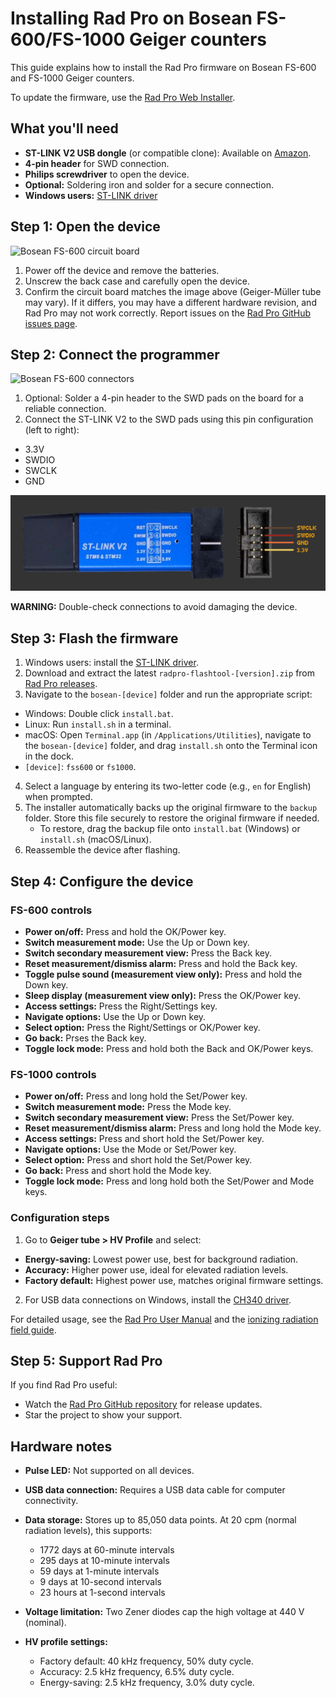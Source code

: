 # Installing Rad Pro on Bosean FS-600/FS-1000 Geiger counters

This guide explains how to install the Rad Pro firmware on Bosean FS-600 and FS-1000 Geiger counters.

To update the firmware, use the [Rad Pro Web Installer](https://gissio.github.io/radpro-installer/).

## What you'll need

* **ST-LINK V2 USB dongle** (or compatible clone): Available on [Amazon](https://www.amazon.com/s?k=st-link+v2).
* **4-pin header** for SWD connection.
* **Philips screwdriver** to open the device.
* **Optional:** Soldering iron and solder for a secure connection.
* **Windows users:** [ST-LINK driver](https://www.st.com/en/development-tools/stsw-link009.html)

## Step 1: Open the device

![Bosean FS-600 circuit board](img/fs600-board.jpg)

1. Power off the device and remove the batteries.
2. Unscrew the back case and carefully open the device.
3. Confirm the circuit board matches the image above (Geiger-Müller tube may vary). If it differs, you may have a different hardware revision, and Rad Pro may not work correctly. Report issues on the [Rad Pro GitHub issues page](https://github.com/Gissio/radpro/issues).

## Step 2: Connect the programmer

![Bosean FS-600 connectors](img/fs600-swd.jpg)

1. Optional: Solder a 4-pin header to the SWD pads on the board for a reliable connection.
2. Connect the ST-LINK V2 to the SWD pads using this pin configuration (left to right):
  * 3.3V
  * SWDIO
  * SWCLK
  * GND

![ST-LINK V2 programmer](../../img/ST-LINK-V2.png)

**WARNING:** Double-check connections to avoid damaging the device.

## Step 3: Flash the firmware

1. Windows users: install the [ST-LINK driver](https://www.st.com/en/development-tools/stsw-link009.html).
2. Download and extract the latest `radpro-flashtool-[version].zip` from [Rad Pro releases](https://github.com/Gissio/radpro/releases).
3. Navigate to the `bosean-[device]` folder and run the appropriate script:
  * Windows: Double click `install.bat`.
  * Linux: Run `install.sh` in a terminal.
  * macOS: Open `Terminal.app` (in `/Applications/Utilities`), navigate to the `bosean-[device]` folder, and drag `install.sh` onto the Terminal icon in the dock.
  * `[device]`: `fss600` or `fs1000`.
4. Select a language by entering its two-letter code (e.g., `en` for English) when prompted.
5. The installer automatically backs up the original firmware to the `backup` folder. Store this file securely to restore the original firmware if needed.
   * To restore, drag the backup file onto `install.bat` (Windows) or `install.sh` (macOS/Linux).
6. Reassemble the device after flashing.

## Step 4: Configure the device

### FS-600 controls

  * **Power on/off:** Press and hold the OK/Power key.
  * **Switch measurement mode:** Use the Up or Down key.
  * **Switch secondary measurement view:** Press the Back key.
  * **Reset measurement/dismiss alarm:** Press and hold the Back key.
  * **Toggle pulse sound (measurement view only):** Press and hold the Down key.
  * **Sleep display (measurement view only):** Press the OK/Power key.
  * **Access settings:** Press the Right/Settings key.
  * **Navigate options:** Use the Up or Down key.
  * **Select option:** Press the Right/Settings or OK/Power key.
  * **Go back:** Prses the Back key.
  * **Toggle lock mode:** Press and hold both the Back and OK/Power keys.

### FS-1000 controls

  * **Power on/off:** Press and long hold the Set/Power key.
  * **Switch measurement mode:** Press the Mode key.
  * **Switch secondary measurement view:** Press the Set/Power key.
  * **Reset measurement/dismiss alarm:** Press and long hold the Mode key.
  * **Access settings:** Press and short hold the Set/Power key.
  * **Navigate options:** Use the Mode or Set/Power key.
  * **Select option:** Press and short hold the Set/Power key.
  * **Go back:** Press and short hold the Mode key.
  * **Toggle lock mode:** Press and long hold both the Set/Power and Mode keys.

### Configuration steps

1. Go to **Geiger tube > HV Profile** and select:
  * **Energy-saving:** Lowest power use, best for background radiation.
  * **Accuracy:** Higher power use, ideal for elevated radiation levels.
  * **Factory default:** Highest power use, matches original firmware settings.
2. For USB data connections on Windows, install the [CH340 driver](https://www.catalog.update.microsoft.com/Search.aspx?q=USB%5CVID_1A86%26PID_7523).

For detailed usage, see the [Rad Pro User Manual](../../manual.md) and the [ionizing radiation field guide](https://github.com/Gissio/ionizing-radiation-field-guide).

## Step 5: Support Rad Pro

If you find Rad Pro useful:

* Watch the [Rad Pro GitHub repository](https://github.com/Gissio/radpro) for release updates.
* Star the project to show your support.

## Hardware notes

* **Pulse LED:** Not supported on all devices.

* **USB data connection:** Requires a USB data cable for computer connectivity.

<!-- Calculated as follows:

* With 1-byte differential values: [42 pages * (1 timestamp entry/page [16 bytes] + 2024 differential entries/page [1 byte each])] = 85050 entries
* With 2-byte differential values: [42 pages * (1 timestamp entry/page [16 bytes] + 1012 differential entries/page [2 byte each])] = 42546 entries

* 60-minute and 10-minute intervals require 2-byte differential values.
* 1-minute intervals and less require 1-byte differential values.

 -->

* **Data storage:** Stores up to 85,050 data points. At 20 cpm (normal radiation levels), this supports:
  * 1772 days at 60-minute intervals
  * 295 days at 10-minute intervals
  * 59 days at 1-minute intervals
  * 9 days at 10-second intervals
  * 23 hours at 1-second intervals

* **Voltage limitation:** Two Zener diodes cap the high voltage at 440 V (nominal).

* **HV profile settings:**
  * Factory default: 40 kHz frequency, 50% duty cycle.
  * Accuracy: 2.5 kHz frequency, 6.5% duty cycle.
  * Energy-saving: 2.5 kHz frequency, 3.0% duty cycle.
